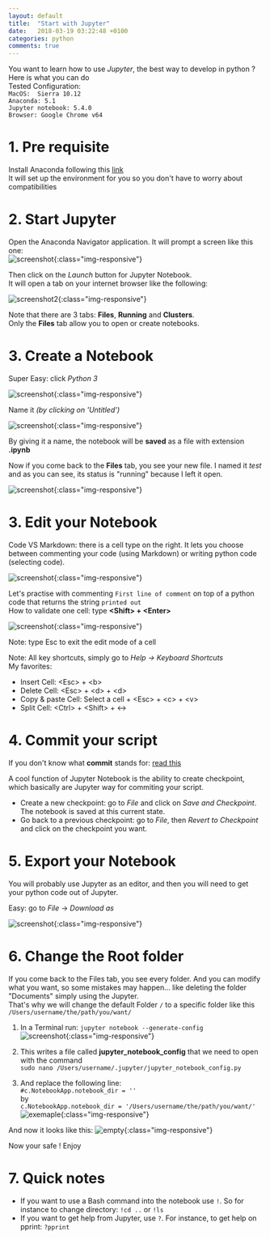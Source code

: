 ```yaml
---
layout: default
title:  "Start with Jupyter"
date:   2018-03-19 03:22:48 +0100
categories: python
comments: true
---
```


You want to learn how to use *Jupyter*, the best way to develop in python ? Here is what you can do  
Tested Configuration:  
`MacOS:  Sierra 10.12`  
`Anaconda: 5.1`  
`Jupyter notebook: 5.4.0`  
`Browser: Google Chrome v64`  

# 1.  Pre requisite

Install Anaconda following this [link][Anaconda]  
It will set up the environment for you so you don't have to worry about compatibilities  

# 2.  Start Jupyter

Open the Anaconda Navigator application. It will prompt a screen like this one:  
![screenshot]( https://ibin.co/3vVzhi28BoWy.png){:class="img-responsive"}  


Then click on the _Launch_ button for Jupyter Notebook.  
It will open a tab on your internet browser like the following:  

![screenshot2]( https://ibin.co/3vW11VhfNSX7.png){:class="img-responsive"}

Note that there are 3 tabs: __Files__, __Running__ and __Clusters__.  
Only the __Files__ tab allow you to open or create notebooks.

# 3. Create a Notebook

Super Easy: click  _Python 3_  

![screenshot]( https://ibin.co/3vW2IoVs99gc.png){:class="img-responsive"}  


Name it _(by clicking on 'Untitled')_  

![screenshot]( https://ibin.co/3vW3PoWawSHn.png){:class="img-responsive"}  


By giving it a name, the notebook will be __saved__ as a file with extension __.ipynb__  


Now if you come back to the __Files__ tab, you see your new file. I named it _test_ and as you can see, its status is "running" because I left it open.  

![screenshot]( https://ibin.co/3vW4kYGd2CwK.png){:class="img-responsive"}

# 3. Edit your Notebook

Code VS Markdown: there is a cell type on the right. It lets you choose between commenting your code (using Markdown) or writing python code (selecting code).  

![screenshot]( https://ibin.co/3vW6mNLaqDLe.png){:class="img-responsive"}

Let's practise with commenting `First line of comment` on top of a python code that returns the string `printed out`  
How to validate one cell: type __\<Shift\> + \<Enter\>__  


![screenshot]( https://ibin.co/3vW80Ya8aNhE.png){:class="img-responsive"}  

Note: type Esc to exit the edit mode of a cell  

Note: All key shortcuts, simply go to _Help → Keyboard Shortcuts_  
My favorites:  
 * Insert Cell: \<Esc\> + \<b\>
 * Delete Cell: \<Esc\> + \<d\> + \<d\>
 * Copy & paste Cell: Select a cell + \<Esc\> + \<c\> + \<v\>
 * Split Cell: \<Ctrl\> + \<Shift\> + \<-\>


# 4. Commit your script

If you don't know what __commit__ stands for: [read this][commit]

A cool function of Jupyter Notebook is the ability to create checkpoint, which basically are Jupyter way for commiting your script.   

 * Create a new checkpoint: go to _File_ and click on _Save and Checkpoint_. The notebook is saved at this current state.  
 * Go back to a previous checkpoint: go to _File_, then _Revert to Checkpoint_ and click on the checkpoint you want.  

# 5. Export your Notebook

You will probably use Jupyter as an editor, and then you will need to get your python code out of Jupyter.  

Easy: go to _File_ → _Download as_  

![screenshot]( https://ibin.co/3vWGfZVwRFmv.png){:class="img-responsive"}  


# 6. Change the Root folder

 If you come back to the Files tab, you see every folder. And you can modify what you want, so some mistakes may happen... like deleting the folder "Documents" simply using the Jupyter.      
 That's why we will change the default Folder ```/``` to a specific folder like this ```/Users/username/the/path/you/want/```


1. In a Terminal run:  ```jupyter notebook --generate-config```  
![screenshot]( https://ibin.co/3we29GHWQdre.png){:class="img-responsive"}  


2. This writes a file called __jupyter_notebook_config__ that we need to open with the command  
```sudo nano /Users/username/.jupyter/jupyter_notebook_config.py```

3. And replace the following line:  
```#c.NotebookApp.notebook_dir = '' ```  
by  
```c.NotebookApp.notebook_dir = '/Users/username/the/path/you/want/'```  
![exemaple](https://ibin.co/3we8KfJZa4Xn.png){:class="img-responsive"}  

And now it looks like this:
![empty](https://ibin.co/3we8ZL7Nmvd9.png){:class="img-responsive"}  

Now your safe ! Enjoy

# 7. Quick notes

* If you want to use a Bash command into the notebook use ```!```. So for instance to change directory:
 ```!cd ..``` or  ```!ls```
* If you want to get help from Jupyter, use ```?```. For instance, to get help on pprint:
```?pprint```




[Anaconda]: https://www.anaconda.com/download/#macos
[commit]: https://en.wikipedia.org/wiki/Commit_(version_control)
